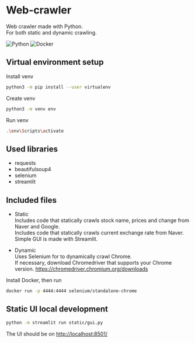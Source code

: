 # Web-crawler

Web crawler made with Python.  
For both static and dynamic crawling.  

![Python](https://img.shields.io/badge/python-3670A0?style=for-the-badge&logo=python&logoColor=ffdd54)
![Docker](https://img.shields.io/badge/docker-%230db7ed.svg?style=for-the-badge&logo=docker&logoColor=white)

## Virtual environment setup

Install venv

```sh
python3 -m pip install --user virtualenv
```

Create venv

```sh
python3 -m venv env
```

Run venv

```sh
.\env\Scripts\activate
```

## Used libraries

- requests
- beautifulsoup4
- selenium
- streamlit

## Included files

- Static  
Includes code that statically crawls stock name, prices and change from Naver and Google.  
Includes code that statically crawls current exchange rate from Naver.  
Simple GUI is made with Streamlit.

- Dynamic  
Uses Selenium for to dynamically crawl Chrome.  
If necessary, download Chromedriver that supports your Chrome version. <https://chromedriver.chromium.org/downloads>  

Install Docker, then run

```sh
docker run -p 4444:4444 selenium/standalone-chrome
```

## Static UI local development

``` sh
python -m streamlit run static/gui.py
```

The UI should be on <http://localhost:8501/>
